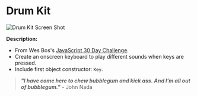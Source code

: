 # Drum Kit

![Drum Kit Screen Shot](http://)

**Description:**
- From Wes Bos's [JavaScript 30 Day Challenge](https://github.com/wesbos/JavaScript30).
- Create an onscreen keyboard to play different sounds when keys are pressed.
- Include first object constructor: `Key`. 

> **_"I have come here to chew bubblegum and kick ass. And I’m all out of bubblegum."_** - John Nada